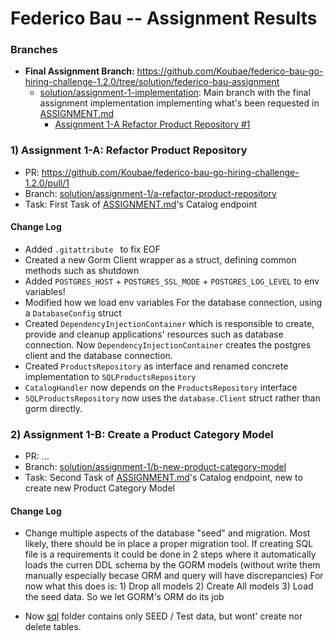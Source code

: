 Federico Bau -- Assignment Results
==================================


### Branches

* **Final Assignment Branch:** https://github.com/Koubae/federico-bau-go-hiring-challenge-1.2.0/tree/solution/federico-bau-assignment
    * [solution/assignment-1-implementation](https://github.com/Koubae/federico-bau-go-hiring-challenge-1.2.0/tree/solution/assignment-1-implementation):
      Main branch with the final assignment implementation implementing what's been requested in [ASSIGNMENT.md](./ASSIGNMENT.md)
        * [Assignment 1-A Refactor Product Repository #1](https://github.com/Koubae/federico-bau-go-hiring-challenge-1.2.0/pull/1)
     

### 1) Assignment 1-A: Refactor Product Repository  

* PR: https://github.com/Koubae/federico-bau-go-hiring-challenge-1.2.0/pull/1
* Branch: [solution/assignment-1/a-refactor-product-repository](https://github.com/Koubae/federico-bau-go-hiring-challenge-1.2.0/tree/solution/assignment-1/a-refactor-product-repository)
* Task: First Task of [ASSIGNMENT.md](./ASSIGNMENT.md)'s Catalog endpoint

#### Change Log

* Added `.gitattribute ` to fix EOF
* Created a new Gorm Client wrapper as a struct, defining common methods such as shutdown
* Added `POSTGRES_HOST` + `POSTGRES_SSL_MODE` + `POSTGRES_LOG_LEVEL` to env variables!
* Modified how we load env variables For the database connection, using a `DatabaseConfig` struct 
* Created `DependencyInjectionContainer` which is responsible to create, provide and cleanup applications' resources
  such as database connection. Now `DependencyInjectionContainer` creates the postgres client and the database connection.
* Created `ProductsRepository` as interface and renamed concrete implementation to `SQLProductsRepository`
* `CatalogHandler` now depends on the `ProductsRepository` interface
* `SQLProductsRepository` now uses the `database.Client` struct rather than gorm directly.

### 2) Assignment 1-B: Create a Product Category Model

* PR: ...
* Branch: [solution/assignment-1/b-new-product-category-model](https://github.com/Koubae/federico-bau-go-hiring-challenge-1.2.0/tree/solution/assignment-1/b-new-product-category-model)
* Task: Second Task of [ASSIGNMENT.md](./ASSIGNMENT.md)'s Catalog endpoint, new to create new Product Category Model

#### Change Log

* Change multiple aspects of the database "seed" and migration. Most likely, there should be in place a proper migration tool.
  If creating SQL file is a requirements it could be done in 2 steps where it automatically loads the curren
  DDL schema by the GORM models (without write them manually especially becase ORM and query will have discrepancies)
  For now what this does is: 1) Drop all models 2) Create All models 3) Load the seed data. So we let GORM's ORM do its job

* Now [sql](./sql) folder contains only SEED / Test data, but wont' create nor delete tables.
